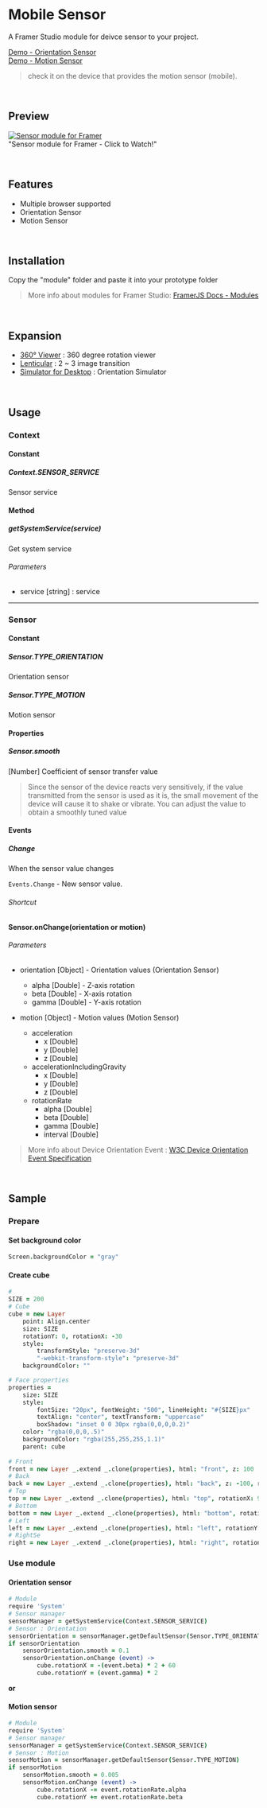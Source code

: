 # Mobile Sensor
A Framer Studio module for deivce sensor to your project.  

[Demo - Orientation Sensor](http://share.framerjs.com/0u4qyj91uvub/)  
[Demo - Motion Sensor](http://share.framerjs.com/9ugkru2ubjy6/)
> check it on the device that provides the motion sensor (mobile).

<br/>

## Preview
[![Sensor module for Framer](screenrecord.gif)](https://vimeo.com/196395840)  
"Sensor module for Framer - Click to Watch!"

<br/>

## Features
- Multiple browser supported
- Orientation Sensor 
- Motion Sensor

<br/>

## Installation
Copy the "module" folder and paste it into your prototype folder
> More info about modules for Framer Studio: [FramerJS Docs - Modules](http://framerjs.com/docs/#modules.modules)

<br/>

## Expansion
- [360° Viewer](/360Viewer.framer) : 360 degree rotation viewer
- [Lenticular](/lenticular.framer) : 2 ~ 3 image transition
- [Simulator for Desktop](/simulator.framer) : Orientation Simulator

<br/>

## Usage
### Context
#### Constant
##### Context.SENSOR_SERVICE
Sensor service

#### Method
##### getSystemService(service)
Get system service

###### Parameters
- service [string] : service

---

### Sensor
#### Constant
##### Sensor.TYPE_ORIENTATION
Orientation sensor

##### Sensor.TYPE_MOTION
Motion sensor

#### Properties
##### Sensor.smooth
[Number] Coefficient of sensor transfer value  
> Since the sensor of the device reacts very sensitively, if the value transmitted from the sensor is used as it is, the small movement of the device will cause it to shake or vibrate.
> You can adjust the value to obtain a smoothly tuned value

#### Events
##### Change
When the sensor value changes  

`Events.Change` - New sensor value.  

###### Shortcut
**Sensor.onChange(orientation or motion)**

###### Parameters
- orientation [Object] - Orientation values (Orientation Sensor)
    - alpha [Double] - Z-axis rotation
    - beta [Double] - X-axis rotation
    - gamma [Double] - Y-axis rotation

- motion [Object] - Motion values (Motion Sensor)
    - acceleration
        - x [Double]
        - y [Double]
        - z [Double]
    - accelerationIncludingGravity
        - x [Double]
        - y [Double]
        - z [Double]
    - rotationRate
        - alpha [Double]
        - beta [Double]
        - gamma [Double]
        - interval [Double]

> More info about Device Orientation Event : [W3C Device Orientation Event Specification](https://www.w3.org/TR/orientation-event/)

<br/>

## Sample
### Prepare
#### Set background color
```coffeescript
Screen.backgroundColor = "gray"
```

#### Create cube
```coffeescript
#
SIZE = 200
# Cube
cube = new Layer
    point: Align.center
    size: SIZE
    rotationY: 0, rotationX: -30
    style: 
        transformStyle: "preserve-3d"
        "-webkit-transform-style": "preserve-3d"
    backgroundColor: ""

# Face properties
properties = 
    size: SIZE
    style: 
        fontSize: "20px", fontWeight: "500", lineHeight: "#{SIZE}px"
        textAlign: "center", textTransform: "uppercase"
        boxShadow: "inset 0 0 30px rgba(0,0,0,0.2)"
    color: "rgba(0,0,0,.5)"
    backgroundColor: "rgba(255,255,255,1.1)"
    parent: cube
    
# Front
front = new Layer _.extend _.clone(properties), html: "front", z: 100
# Back
back = new Layer _.extend _.clone(properties), html: "back", z: -100, rotationY: 180
# Top
top = new Layer _.extend _.clone(properties), html: "top", rotationX: 90, y: -100
# Bottom
bottom = new Layer _.extend _.clone(properties), html: "bottom", rotationX: -90, y: 100
# Left
left = new Layer _.extend _.clone(properties), html: "left", rotationY: -90, x: -100
# RightSe
right = new Layer _.extend _.clone(properties), html: "right", rotationY: 90, x: 100
```

### Use module
#### Orientation sensor
```coffeescript
# Module
require 'System'
# Sensor manager
sensorManager = getSystemService(Context.SENSOR_SERVICE)
# Sensor : Orientation
sensorOrientation = sensorManager.getDefaultSensor(Sensor.TYPE_ORIENTATION)
if sensorOrientation
    sensorOrientation.smooth = 0.1
    sensorOrientation.onChange (event) ->
        cube.rotationX = -(event.beta) * 2 + 60
        cube.rotationY = (event.gamma) * 2
```

**or**

#### Motion sensor
```coffeescript
# Module
require 'System'
# Sensor manager
sensorManager = getSystemService(Context.SENSOR_SERVICE)
# Sensor : Motion
sensorMotion = sensorManager.getDefaultSensor(Sensor.TYPE_MOTION)
if sensorMotion
    sensorMotion.smooth = 0.005
    sensorMotion.onChange (event) ->
        cube.rotationX -= event.rotationRate.alpha
        cube.rotationY += event.rotationRate.beta
```

